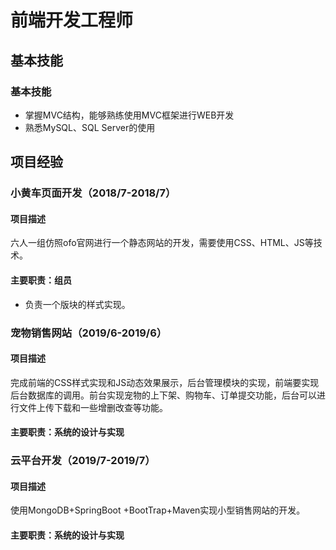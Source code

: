 # 前端开发工程师

##  <i class="fa fa-cogs" aria-hidden="true"></i> 基本技能

### 基本技能

* 掌握MVC结构，能够熟练使用MVC框架进行WEB开发
* 熟悉MySQL、SQL Server的使用

##  <i class="fa fa-briefcase" aria-hidden="true"></i> 项目经验

### 小黄车页面开发（2018/7-2018/7）

#### 项目描述

六人一组仿照ofo官网进行一个静态网站的开发，需要使用CSS、HTML、JS等技术。

#### 主要职责：组员

* 负责一个版块的样式实现。

  

### 宠物销售网站（2019/6-2019/6）

#### 项目描述

完成前端的CSS样式实现和JS动态效果展示，后台管理模块的实现，前端要实现后台数据库的调用。前台实现宠物的上下架、购物车、订单提交功能，后台可以进行文件上传下载和一些增删改查等功能。

#### 主要职责：系统的设计与实现



### 云平台开发（2019/7-2019/7）

#### 项目描述

使用MongoDB+SpringBoot +BootTrap+Maven实现小型销售网站的开发。

#### 主要职责：系统的设计与实现


